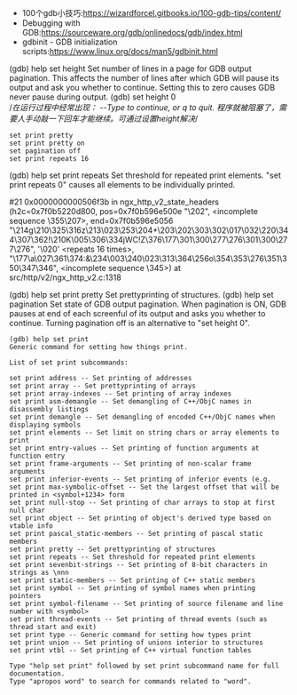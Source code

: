 * 100个gdb小技巧:https://wizardforcel.gitbooks.io/100-gdb-tips/content/
* Debugging with GDB:https://sourceware.org/gdb/onlinedocs/gdb/index.html
* gdbinit - GDB initialization scripts:https://www.linux.org/docs/man5/gdbinit.html
 
 (gdb) help set height
Set number of lines in a page for GDB output pagination.
This affects the number of lines after which GDB will pause
its output and ask you whether to continue.
Setting this to zero causes GDB never pause during output.
(gdb) set height 0   
/*在运行过程中经常出现： --Type <return> to continue, or q<return> to quit. 程序就被阻塞了，需要人手动敲一下回车才能继续。可通过设置height解决*/
  
  ```
  set print pretty
  set print pretty on
  set pagination off
  set print repeats 16
  ```
  (gdb) help set print repeats
Set threshold for repeated print elements.
"set print repeats 0" causes all elements to be individually printed.

 #21 0x0000000000506f3b in ngx_http_v2_state_headers (h2c=0x7f0b5220d800, pos=0x7f0b596e500e "\202", <incomplete sequence \355\207>,
    end=0x7f0b596e5056 "\214g\210\325\316z\213\023\253\204+\203\202\303\302\017\032\220\344\307\362!\210K\005\306\334jWC!Z\376\177\301\300\277\276\301\300\277\276", '\020' <repeats 16 times>, "\177\a\027\361\374:&\234\003\240\023\313\364\256o\354\353\276\351\350\347\346", <incomplete sequence \345>) at src/http/v2/ngx_http_v2.c:1318
    
 (gdb) help set print pretty
Set prettyprinting of structures.
(gdb) help set pagination
Set state of GDB output pagination.
When pagination is ON, GDB pauses at end of each screenful of
its output and asks you whether to continue.
Turning pagination off is an alternative to "set height 0".

```
(gdb) help set print
Generic command for setting how things print.

List of set print subcommands:

set print address -- Set printing of addresses
set print array -- Set prettyprinting of arrays
set print array-indexes -- Set printing of array indexes
set print asm-demangle -- Set demangling of C++/ObjC names in disassembly listings
set print demangle -- Set demangling of encoded C++/ObjC names when displaying symbols
set print elements -- Set limit on string chars or array elements to print
set print entry-values -- Set printing of function arguments at function entry
set print frame-arguments -- Set printing of non-scalar frame arguments
set print inferior-events -- Set printing of inferior events (e.g.
set print max-symbolic-offset -- Set the largest offset that will be printed in <symbol+1234> form
set print null-stop -- Set printing of char arrays to stop at first null char
set print object -- Set printing of object's derived type based on vtable info
set print pascal_static-members -- Set printing of pascal static members
set print pretty -- Set prettyprinting of structures
set print repeats -- Set threshold for repeated print elements
set print sevenbit-strings -- Set printing of 8-bit characters in strings as \nnn
set print static-members -- Set printing of C++ static members
set print symbol -- Set printing of symbol names when printing pointers
set print symbol-filename -- Set printing of source filename and line number with <symbol>
set print thread-events -- Set printing of thread events (such as thread start and exit)
set print type -- Generic command for setting how types print
set print union -- Set printing of unions interior to structures
set print vtbl -- Set printing of C++ virtual function tables

Type "help set print" followed by set print subcommand name for full documentation.
Type "apropos word" to search for commands related to "word".
```
